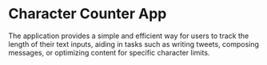 # Character Counter App
 The application provides a simple and efficient way for users to track the length of their text inputs, aiding in tasks such as writing tweets, composing messages, or optimizing content for specific character limits.
